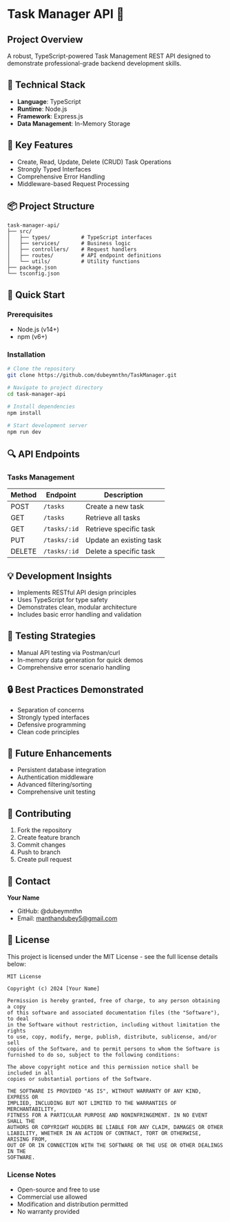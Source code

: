# Task Manager API 🚀

## Project Overview
A robust, TypeScript-powered Task Management REST API designed to demonstrate professional-grade backend development skills.

## 🔧 Technical Stack
- **Language**: TypeScript
- **Runtime**: Node.js
- **Framework**: Express.js
- **Data Management**: In-Memory Storage

## 🌟 Key Features
- Create, Read, Update, Delete (CRUD) Task Operations
- Strongly Typed Interfaces
- Comprehensive Error Handling
- Middleware-based Request Processing

## 📦 Project Structure
```
task-manager-api/
├── src/
│   ├── types/          # TypeScript interfaces
│   ├── services/       # Business logic
│   ├── controllers/    # Request handlers
│   ├── routes/         # API endpoint definitions
│   └── utils/          # Utility functions
├── package.json
└── tsconfig.json
```

## 🚀 Quick Start

### Prerequisites
- Node.js (v14+)
- npm (v6+)

### Installation
```bash
# Clone the repository
git clone https://github.com/dubeymnthn/TaskManager.git

# Navigate to project directory
cd task-manager-api

# Install dependencies
npm install

# Start development server
npm run dev
```

## 🔍 API Endpoints

### Tasks Management
| Method | Endpoint       | Description                  |
|--------|----------------|------------------------------|
| POST   | `/tasks`       | Create a new task            |
| GET    | `/tasks`       | Retrieve all tasks           |
| GET    | `/tasks/:id`   | Retrieve specific task       |
| PUT    | `/tasks/:id`   | Update an existing task      |
| DELETE | `/tasks/:id`   | Delete a specific task       |

## 💡 Development Insights
- Implements RESTful API design principles
- Uses TypeScript for type safety
- Demonstrates clean, modular architecture
- Includes basic error handling and validation

## 🧪 Testing Strategies
- Manual API testing via Postman/curl
- In-memory data generation for quick demos
- Comprehensive error scenario handling

## 🔒 Best Practices Demonstrated
- Separation of concerns
- Strongly typed interfaces
- Defensive programming
- Clean code principles

## 📝 Future Enhancements
- Persistent database integration
- Authentication middleware
- Advanced filtering/sorting
- Comprehensive unit testing

## 🤝 Contributing
1. Fork the repository
2. Create feature branch
3. Commit changes
4. Push to branch
5. Create pull request

## 💬 Contact
**Your Name**
- GitHub: @dubeymnthn
- Email: manthandubey5@gmail.com


## 📜 License

This project is licensed under the MIT License - see the full license details below:

```
MIT License

Copyright (c) 2024 [Your Name]

Permission is hereby granted, free of charge, to any person obtaining a copy
of this software and associated documentation files (the "Software"), to deal
in the Software without restriction, including without limitation the rights
to use, copy, modify, merge, publish, distribute, sublicense, and/or sell
copies of the Software, and to permit persons to whom the Software is
furnished to do so, subject to the following conditions:

The above copyright notice and this permission notice shall be included in all
copies or substantial portions of the Software.

THE SOFTWARE IS PROVIDED "AS IS", WITHOUT WARRANTY OF ANY KIND, EXPRESS OR
IMPLIED, INCLUDING BUT NOT LIMITED TO THE WARRANTIES OF MERCHANTABILITY,
FITNESS FOR A PARTICULAR PURPOSE AND NONINFRINGEMENT. IN NO EVENT SHALL THE
AUTHORS OR COPYRIGHT HOLDERS BE LIABLE FOR ANY CLAIM, DAMAGES OR OTHER
LIABILITY, WHETHER IN AN ACTION OF CONTRACT, TORT OR OTHERWISE, ARISING FROM,
OUT OF OR IN CONNECTION WITH THE SOFTWARE OR THE USE OR OTHER DEALINGS IN THE
SOFTWARE.
```

### License Notes
- Open-source and free to use
- Commercial use allowed
- Modification and distribution permitted
- No warranty provided
